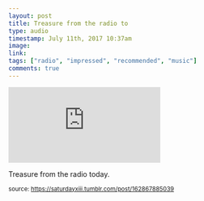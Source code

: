 ```yaml
---
layout: post
title: Treasure from the radio to
type: audio
timestamp: July 11th, 2017 10:37am
image: 
link: 
tags: ["radio", "impressed", "recommended", "music"]
comments: true
---
```

<embed type="audio/mpeg" src="https://bandcamp.com/stream_redirect?enc=mp3-128&amp;track_id=2117398184&amp;ts=1618890940&amp;t=77239c6418de17745a2cbc1eb85eeab5e89f60f3">
       
Treasure from the radio today.
 
  
<small>source: https://saturdayxiii.tumblr.com/post/162867885039</small>